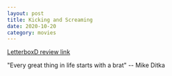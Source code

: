 ```yaml
---
layout: post
title: Kicking and Screaming
date: 2020-10-20
category: movies
---
```

 
[LetterboxD review link](https://letterboxd.com/samarthbhaskar/film/kicking-screaming/)

"Every great thing in life starts with a brat" -- Mike Ditka